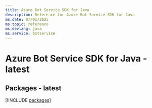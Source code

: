 ```yaml
---
title: Azure Bot Service SDK for Java
description: Reference for Azure Bot Service SDK for Java
ms.date: 07/01/2025
ms.topic: reference
ms.devlang: java
ms.service: botservice
---
```

# Azure Bot Service SDK for Java - latest
## Packages - latest
[!INCLUDE [packages](bot-service-index.md)]